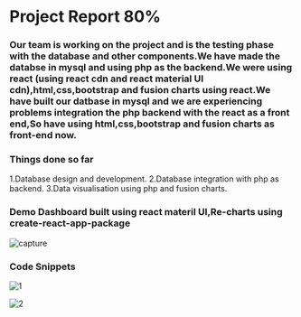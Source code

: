 # Project Report 80%

### Our team is working on the project and is the testing phase with the database and other components.We have made the databse in mysql and using php as the backend.We were using react (using react cdn and react material UI cdn),html,css,bootstrap and fusion charts using react.We have built our datbase in mysql and we are experiencing problems integration the php backend with the react as a front end,So have using html,css,bootstrap and fusion charts as front-end now.


### Things done so far
1.Database design and development.
2.Database integration with php as backend.
3.Data visualisation using php and fusion charts.

### Demo Dashboard built using react materil UI,Re-charts using create-react-app-package

![capture](https://user-images.githubusercontent.com/41308248/48298273-8f363f80-e46f-11e8-84e1-30d4d2480cd1.PNG)

### Code Snippets

![1](https://user-images.githubusercontent.com/41308248/48298296-1be0fd80-e470-11e8-9c23-080cefda9585.PNG)

![2](https://user-images.githubusercontent.com/41308248/48298297-1be0fd80-e470-11e8-8d02-03f1aafd0655.PNG)



